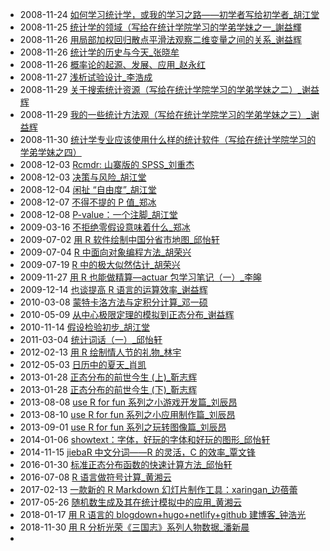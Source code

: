 * 2008-11-24 [如何学习统计学，或我的学习之路——初学者写给初学者_胡江堂](https://cosx.org/2008/11/how-to-learn-statistics-by-jthu/)
* 2008-11-25 [统计学的领域（写给在统计学院学习的学弟学妹之一_謝益輝](https://cosx.org/2008/11/domain-of-statistics-by-yihui/)
* 2008-11-26 [用局部加权回归散点平滑法观察二维变量之间的关系_谢益辉](https://cosx.org/2008/11/lowess-to-explore-bivariate-correlation-by-yihui/)
* 2008-11-26 [统计学的历史与今天_张晓牟](https://cosx.org/2008/11/statistics-history-and-today/)
* 2008-11-26 [概率论的起源、发展、应用_赵永红](https://cosx.org/2008/11/probability-theory-origin-development-application/)
* 2008-11-27 [浅析试验设计_李浩成](https://cosx.org/2008/11/experiment-design/)
* 2008-11-29 [关于搜索统计资源（写给在统计学院学习的学弟学妹之二）_谢益辉](https://cosx.org/2008/11/how-to-search-for-statistics-resources/)
* 2008-11-29 [我的一些统计方法观（写给在统计学院学习的学弟学妹之三）_谢益辉](https://cosx.org/2008/11/outlook-on-statistical-methods/)
* 2008-11-30 [统计学专业应该使用什么样的统计软件（写给在统计学院学习的学弟学妹之四）](https://cosx.org/2008/11/which-statistical-software-should-we-use/)
* 2008-12-03 [Rcmdr: 山寨版的 SPSS_刘重杰](https://cosx.org/2008/12/rcmdr-looks-like-spss/)
* 2008-12-03 [决策与风险_胡江堂](https://cosx.org/2008/12/decision-and-risk/)
* 2008-12-04 [闲扯 “自由度”_胡江堂](https://cosx.org/2008/12/degrees-of-freedom/)
* 2008-12-07 [不得不提的 P 值_郑冰](https://cosx.org/2008/12/p-value/)
* 2008-12-08 [P-value：一个注脚_胡江堂](https://cosx.org/2008/12/p-value-notes/)
* 2009-03-16 [不拒绝零假设意味着什么_郑冰](https://cosx.org/2009/03/meaning-of-failure-to-reject-h0/)
* 2009-07-02 [用 R 软件绘制中国分省市地图_邱怡轩](https://cosx.org/2009/07/drawing-china-map-using-r/)
* 2009-07-04 [R 中面向对象编程方法_胡荣兴](https://cosx.org/2009/07/studying-notes-on-oop-in-r/)
* 2009-07-19 [R 中的极大似然估计_胡荣兴](https://cosx.org/2009/07/maximum-likelihood-estimation-in-r/)
* 2009-11-27 [用 R 也能做精算—actuar 包学习笔记（一）_李皞](https://cosx.org/2009/11/a-tutorial-on-package-actuar-1/)
* 2009-12-14 [也谈提高 R 语言的运算效率_谢益辉](https://cosx.org/2009/12/improve-r-computation-efficiency/)
* 2010-03-08 [蒙特卡洛方法与定积分计算_邓一硕](https://cosx.org/2010/03/monte-carlo-method-to-compute-integration/)
* 2010-05-09 [从中心极限定理的模拟到正态分布_谢益辉](https://cosx.org/2010/05/from-clt-simulation-to-normal-distribution/)
* 2010-11-14 [假设检验初步_胡江堂](https://cosx.org/2010/11/hypotheses-testing/)
* 2011-03-04 [统计词话（一）_邱怡轩](https://cosx.org/2011/03/statistics-in-chinese-song-poem-1/)
* 2012-02-13 [用 R 绘制情人节的礼物_林宇](https://cosx.org/2012/02/valentines-gift-by-using-r/)
* 2012-05-03 [日历中的夏天_肖凯](https://cosx.org/2012/05/calendarheatmap/)
* 2013-01-28 [正态分布的前世今生 (上)_靳志辉](https://cosx.org/2013/01/story-of-normal-distribution-1/)
* 2013-01-28 [正态分布的前世今生 (下)_靳志辉](https://cosx.org/2013/01/story-of-normal-distribution-2/)
* 2013-08-08 [use R for fun 系列之小游戏开发篇_刘辰昂](https://cosx.org/2013/08/cos-series-use-r-for-fun-game/)
* 2013-08-10 [use R for fun 系列之小应用制作篇_刘辰昂](https://cosx.org/2013/08/cos-series-use-r-for-fun-application/)
* 2013-09-01 [use R for fun 系列之玩转图像篇_刘辰昂](https://cosx.org/2013/09/cos-series-use-r-for-fun-image/)
* 2014-01-06 [showtext：字体，好玩的字体和好玩的图形_邱怡轩](https://cosx.org/2014/01/showtext-interesting-fonts-and-graphs/)
* 2014-11-15 [jiebaR 中文分词——R 的灵活，C 的效率_覃文锋](https://cosx.org/2014/11/jiebar-text-segmentation/)
* 2016-01-30 [标准正态分布函数的快速计算方法_邱怡轩](https://cosx.org/2016/01/fast-normal-cdf/)
* 2016-07-08 [R 语言做符号计算_黄湘云](https://cosx.org/2016/07/r-symbol-calculate/)
* 2017-02-13 [一款新的 R Markdown 幻灯片制作工具：xaringan_边蓓蕾](https://cosx.org/2017/02/xaringan-presentation/)
* 2017-05-26 [随机数生成及其在统计模拟中的应用_黄湘云](https://cosx.org/2017/05/random-number-generation/)
* 2018-01-17 [用 R 语言的 blogdown+hugo+netlify+github 建博客_钟浩光](https://cosx.org/2018/01/build-blog-with-blogdown-hugo-netlify-github/)
* 2018-11-30 [用 R 分析光荣《三国志》系列人物数据_潘新晨](https://cosx.org/2018/11/rotk-analysis/)
* []()




